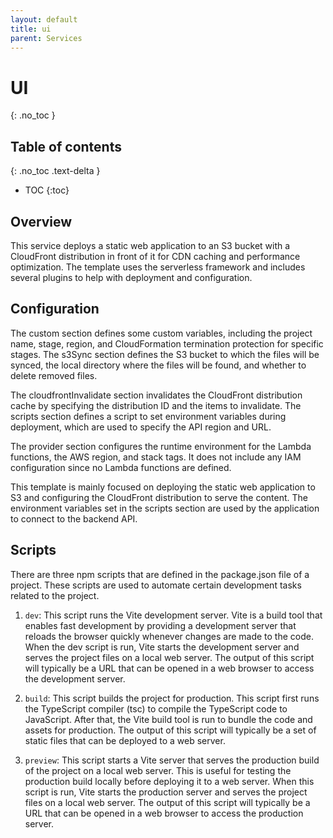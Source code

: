 ```yaml
---
layout: default
title: ui
parent: Services
---
```


# UI
{: .no_toc }

## Table of contents
{: .no_toc .text-delta }

- TOC
{:toc}

## Overview
This service deploys a static web application to an S3 bucket with a CloudFront distribution in front of it for CDN caching and performance optimization. The template uses the serverless framework and includes several plugins to help with deployment and configuration.

## Configuration

The custom section defines some custom variables, including the project name, stage, region, and CloudFormation termination protection for specific stages. The s3Sync section defines the S3 bucket to which the files will be synced, the local directory where the files will be found, and whether to delete removed files.

The cloudfrontInvalidate section invalidates the CloudFront distribution cache by specifying the distribution ID and the items to invalidate. The scripts section defines a script to set environment variables during deployment, which are used to specify the API region and URL.

The provider section configures the runtime environment for the Lambda functions, the AWS region, and stack tags. It does not include any IAM configuration since no Lambda functions are defined.

This template is mainly focused on deploying the static web application to S3 and configuring the CloudFront distribution to serve the content. The environment variables set in the scripts section are used by the application to connect to the backend API.

## Scripts
There are three npm scripts that are defined in the package.json file of a project. These scripts are used to automate certain development tasks related to the project.

1. `dev`: This script runs the Vite development server. Vite is a build tool that enables fast development by providing a development server that reloads the browser quickly whenever changes are made to the code. When the dev script is run, Vite starts the development server and serves the project files on a local web server. The output of this script will typically be a URL that can be opened in a web browser to access the development server.

1. `build`: This script builds the project for production. This script first runs the TypeScript compiler (tsc) to compile the TypeScript code to JavaScript. After that, the Vite build tool is run to bundle the code and assets for production. The output of this script will typically be a set of static files that can be deployed to a web server.

1. `preview`: This script starts a Vite server that serves the production build of the project on a local web server. This is useful for testing the production build locally before deploying it to a web server. When this script is run, Vite starts the production server and serves the project files on a local web server. The output of this script will typically be a URL that can be opened in a web browser to access the production server.